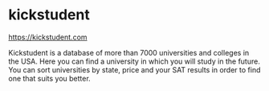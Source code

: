 # kickstudent
https://kickstudent.com

Kickstudent is a database of more than 7000 universities and colleges in the USA. Here you can find a university in which you will study in the future. You can sort universities by state, price and your SAT results in order to find one that suits you better.
